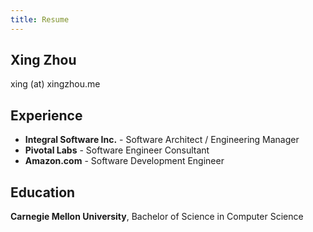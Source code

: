 ```yaml
---
title: Resume
---
```


## Xing Zhou
xing (at) xingzhou.me

## Experience
- **Integral Software Inc.** - Software Architect / Engineering Manager
- **Pivotal Labs** - Software Engineer Consultant
- **Amazon.com** - Software Development Engineer

## Education
**Carnegie Mellon University**, Bachelor of Science in Computer Science
